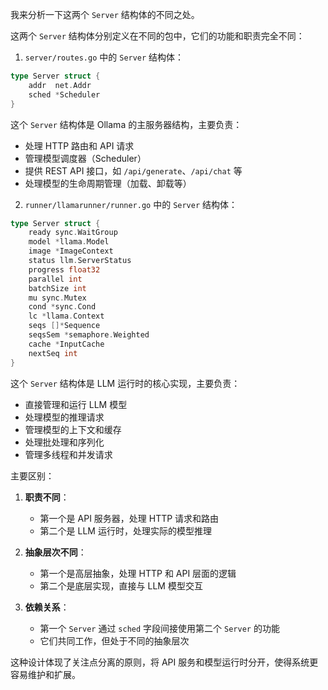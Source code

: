 我来分析一下这两个 `Server` 结构体的不同之处。

这两个 `Server` 结构体分别定义在不同的包中，它们的功能和职责完全不同：

1. `server/routes.go` 中的 `Server` 结构体：
```go
type Server struct {
    addr  net.Addr
    sched *Scheduler
}
```
这个 `Server` 结构体是 Ollama 的主服务器结构，主要负责：
- 处理 HTTP 路由和 API 请求
- 管理模型调度器（Scheduler）
- 提供 REST API 接口，如 `/api/generate`、`/api/chat` 等
- 处理模型的生命周期管理（加载、卸载等）

2. `runner/llamarunner/runner.go` 中的 `Server` 结构体：
```go
type Server struct {
    ready sync.WaitGroup
    model *llama.Model
    image *ImageContext
    status llm.ServerStatus
    progress float32
    parallel int
    batchSize int
    mu sync.Mutex
    cond *sync.Cond
    lc *llama.Context
    seqs []*Sequence
    seqsSem *semaphore.Weighted
    cache *InputCache
    nextSeq int
}
```
这个 `Server` 结构体是 LLM 运行时的核心实现，主要负责：
- 直接管理和运行 LLM 模型
- 处理模型的推理请求
- 管理模型的上下文和缓存
- 处理批处理和序列化
- 管理多线程和并发请求

主要区别：
1. **职责不同**：
   - 第一个是 API 服务器，处理 HTTP 请求和路由
   - 第二个是 LLM 运行时，处理实际的模型推理

2. **抽象层次不同**：
   - 第一个是高层抽象，处理 HTTP 和 API 层面的逻辑
   - 第二个是底层实现，直接与 LLM 模型交互

3. **依赖关系**：
   - 第一个 `Server` 通过 `sched` 字段间接使用第二个 `Server` 的功能
   - 它们共同工作，但处于不同的抽象层次

这种设计体现了关注点分离的原则，将 API 服务和模型运行时分开，使得系统更容易维护和扩展。

